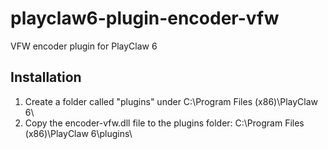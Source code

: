 # playclaw6-plugin-encoder-vfw
VFW encoder plugin for PlayClaw 6

## Installation
1. Create a folder called "plugins" under C:\Program Files (x86)\PlayClaw 6\
2. Copy the encoder-vfw.dll file to the plugins folder: C:\Program Files (x86)\PlayClaw 6\plugins\
